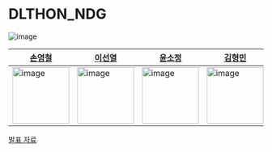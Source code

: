 # DLTHON_NDG
![image](https://github.com/ivvve/DLTHON-NDG/assets/104029654/7fd1f103-9870-484c-9a64-be0a27fe02c6)

| [손영철](https://github.com/ivvve) | [이선열](https://github.com/WriteAnything) | [윤소정](https://github.com/soysoj) | [김형민](https://github.com/Henrykim1111) |
| - | - | - | - |
| <img width="112" alt="image" src="https://github.com/ivvve/DLTHON-NDG/assets/34268173/a4485800-66ab-4675-b45a-faa953a8da60"> | <img width="112" alt="image" src="https://github.com/ivvve/DLTHON-NDG/assets/34268173/1d3188c2-a0de-4984-bcfa-242db5404865"> | <img width="112" alt="image" src="https://github.com/ivvve/DLTHON-NDG/assets/34268173/e8de76b3-07c3-4ff7-b056-f5b008478b58"> | <img width="112" alt="image" src="https://github.com/ivvve/DLTHON-NDG/assets/34268173/a7664e95-607a-4920-ad29-a0693ad09f43"> |

[발표 자료](https://docs.google.com/presentation/d/1uM4GUxDCfyvOAF0QILfcGmPJ-hiqbr57W_oyKGylkDs)